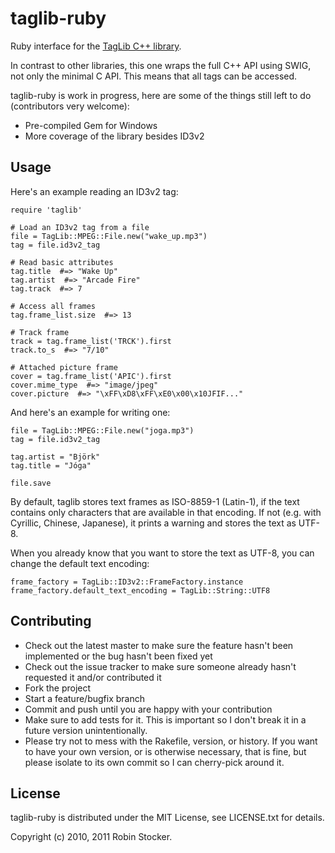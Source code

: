 taglib-ruby
===========

Ruby interface for the [TagLib C++ library][taglib].

In contrast to other libraries, this one wraps the full C++ API using
SWIG, not only the minimal C API. This means that all tags can be
accessed.

taglib-ruby is work in progress, here are some of the things still left
to do (contributors very welcome):

* Pre-compiled Gem for Windows
* More coverage of the library besides ID3v2

Usage
-----

Here's an example reading an ID3v2 tag:

    require 'taglib'

    # Load an ID3v2 tag from a file
    file = TagLib::MPEG::File.new("wake_up.mp3")
    tag = file.id3v2_tag

    # Read basic attributes
    tag.title  #=> "Wake Up"
    tag.artist  #=> "Arcade Fire"
    tag.track  #=> 7

    # Access all frames
    tag.frame_list.size  #=> 13

    # Track frame
    track = tag.frame_list('TRCK').first
    track.to_s  #=> "7/10"

    # Attached picture frame
    cover = tag.frame_list('APIC').first
    cover.mime_type  #=> "image/jpeg"
    cover.picture  #=> "\xFF\xD8\xFF\xE0\x00\x10JFIF..."

And here's an example for writing one:

    file = TagLib::MPEG::File.new("joga.mp3")
    tag = file.id3v2_tag

    tag.artist = "Björk"
    tag.title = "Jóga"

    file.save

By default, taglib stores text frames as ISO-8859-1 (Latin-1), if the
text contains only characters that are available in that encoding. If
not (e.g. with Cyrillic, Chinese, Japanese), it prints a warning and
stores the text as UTF-8.

When you already know that you want to store the text as UTF-8, you can
change the default text encoding:

    frame_factory = TagLib::ID3v2::FrameFactory.instance
    frame_factory.default_text_encoding = TagLib::String::UTF8

Contributing
------------

* Check out the latest master to make sure the feature hasn't been
  implemented or the bug hasn't been fixed yet
* Check out the issue tracker to make sure someone already hasn't
  requested it and/or contributed it
* Fork the project
* Start a feature/bugfix branch
* Commit and push until you are happy with your contribution
* Make sure to add tests for it. This is important so I don't break it
  in a future version unintentionally.
* Please try not to mess with the Rakefile, version, or history. If you
  want to have your own version, or is otherwise necessary, that is
  fine, but please isolate to its own commit so I can cherry-pick around
  it.

License
-------

taglib-ruby is distributed under the MIT License,
see LICENSE.txt for details.

Copyright (c) 2010, 2011 Robin Stocker.

[taglib]: http://developer.kde.org/~wheeler/taglib.html
